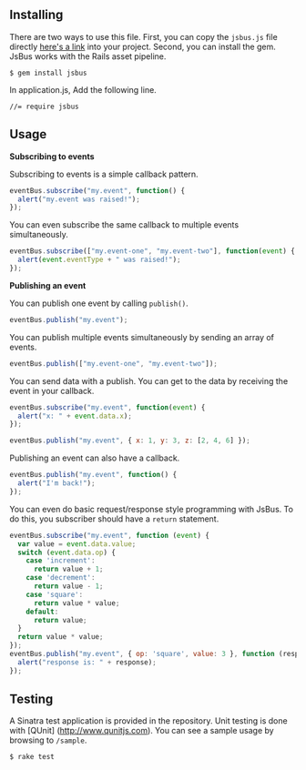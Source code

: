 ## Installing

There are two ways to use this file. First, you can copy the `jsbus.js` file directly [here's a
link](https://github.com/jarrettmeyer/jsbus/blob/master/vendor/assets/javascripts/jsbus.js) into
your project. Second, you can install the gem. JsBus works with the Rails asset pipeline.

```
$ gem install jsbus
```

In application.js, Add the following line.

```
//= require jsbus
```

## Usage

**Subscribing to events**

Subscribing to events is a simple callback pattern.

```javascript
eventBus.subscribe("my.event", function() {
  alert("my.event was raised!");
});
```

You can even subscribe the same callback to multiple events simultaneously.

```javascript
eventBus.subscribe(["my.event-one", "my.event-two"], function(event) {
  alert(event.eventType + " was raised!");
});
```

**Publishing an event**

You can publish one event by calling `publish()`.

```javascript
eventBus.publish("my.event");
```

You can publish multiple events simultaneously by sending an array of events.

```javascript
eventBus.publish(["my.event-one", "my.event-two"]);
```

You can send data with a publish. You can get to the data by receiving the event in your callback.

```javascript
eventBus.subscribe("my.event", function(event) {
  alert("x: " + event.data.x);
});

eventBus.publish("my.event", { x: 1, y: 3, z: [2, 4, 6] });
```

Publishing an event can also have a callback.

```javascript
eventBus.publish("my.event", function() {
  alert("I'm back!");
});
```

You can even do basic request/response style programming with JsBus. To do this,
you subscriber should have a `return` statement.

```javascript
eventBus.subscribe("my.event", function (event) {
  var value = event.data.value;
  switch (event.data.op) {
    case 'increment':
      return value + 1;
    case 'decrement':
      return value - 1;
    case 'square':
      return value * value;
    default:
      return value;
  }
  return value * value;
});
eventBus.publish("my.event", { op: 'square', value: 3 }, function (response) {
  alert("response is: " + response);
});
```

## Testing

A Sinatra test application is provided in the repository. Unit testing is done with [QUnit]
(http://www.qunitjs.com). You can see a sample usage by browsing to `/sample`.

```
$ rake test
```
